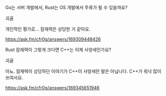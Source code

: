 Go는 서버 개발에서, Rust는 OS 개발에서 주류가 될 수 있을까요?

괴골

개인적인 평가로... 잠재력은 상당한 거 같아요.

https://ask.fm/cfr0g/answers/169309448426

Rust 잠재력이 그렇게 크다면 C++는 이제 사양세인가요?
	
괴골

아뇨. 잠재력이 상당하단 이야기가 C++이 사양세란 말은 아닙니다. C++가 워낙 많이 쓰여서요.

https://ask.fm/cfr0g/answers/169345651946

